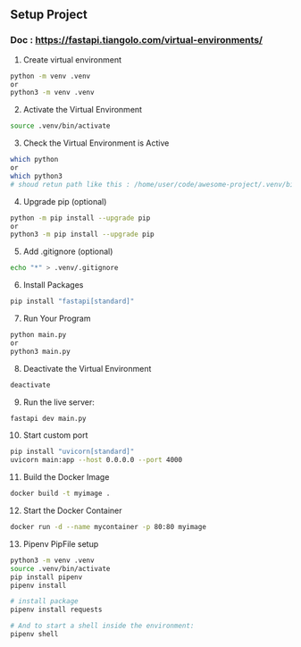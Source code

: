 ## Setup Project
### Doc : https://fastapi.tiangolo.com/virtual-environments/

1. Create virtual environment

```bash
python -m venv .venv 
or 
python3 -m venv .venv 
```

2. Activate the Virtual Environment
```bash
source .venv/bin/activate
```

3. Check the Virtual Environment is Active
```bash
which python
or 
which python3
# shoud retun path like this : /home/user/code/awesome-project/.venv/bin/python
```

4. Upgrade pip (optional)
```bash
python -m pip install --upgrade pip
or
python3 -m pip install --upgrade pip
```

5. Add .gitignore (optional)
```bash
echo "*" > .venv/.gitignore
```

6. Install Packages
```bash
pip install "fastapi[standard]"
```
7. Run Your Program
```bash
python main.py
or
python3 main.py
```

8. Deactivate the Virtual Environment
```bash
deactivate
```

9. Run the live server:
```bash
fastapi dev main.py
```

10. Start custom port
```bash
pip install "uvicorn[standard]"
uvicorn main:app --host 0.0.0.0 --port 4000
```


11. Build the Docker Image
```bash
docker build -t myimage .
```

12. Start the Docker Container
```bash
docker run -d --name mycontainer -p 80:80 myimage
```

13. Pipenv PipFile setup
```bash
python3 -m venv .venv
source .venv/bin/activate
pip install pipenv
pipenv install

# install package
pipenv install requests

# And to start a shell inside the environment:
pipenv shell
```